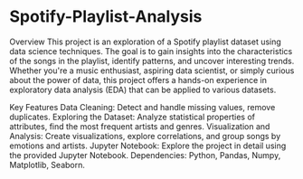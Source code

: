 # Spotify-Playlist-Analysis



Overview
This project is an exploration of a Spotify playlist dataset using data science techniques. The goal is to gain insights into the characteristics of the songs in the playlist, identify patterns, and uncover interesting trends. Whether you're a music enthusiast, aspiring data scientist, or simply curious about the power of data, this project offers a hands-on experience in exploratory data analysis (EDA) that can be applied to various datasets.

Key Features
Data Cleaning: Detect and handle missing values, remove duplicates.
Exploring the Dataset: Analyze statistical properties of attributes, find the most frequent artists and genres.
Visualization and Analysis: Create visualizations, explore correlations, and group songs by emotions and artists.
Jupyter Notebook: Explore the project in detail using the provided Jupyter Notebook.
Dependencies: Python, Pandas, Numpy, Matplotlib, Seaborn.
